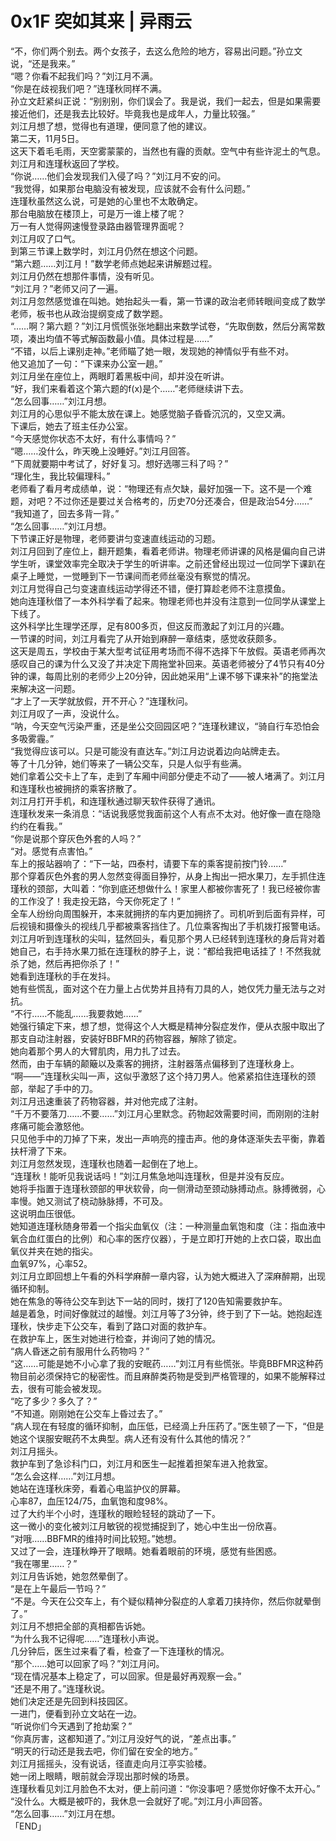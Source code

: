 # 0x1F 突如其来 | 异雨云

“不，你们两个别去。两个女孩子，去这么危险的地方，容易出问题。”孙立文说，“还是我来。”  
“嗯？你看不起我们吗？”刘江月不满。  
“你是在歧视我们吧？”连瑾秋同样不满。  
孙立文赶紧纠正说：“别别别，你们误会了。我是说，我们一起去，但是如果需要接近他们，还是我去比较好。毕竟我也是成年人，力量比较强。”  
刘江月想了想，觉得也有道理，便同意了他的建议。  
第二天，11月5日。  
这天下着毛毛雨，天空雾蒙蒙的，当然也有霾的贡献。空气中有些许泥土的气息。  
刘江月和连瑾秋返回了学校。  
“你说……他们会发现我们入侵了吗？”刘江月不安的问。  
“我觉得，如果那台电脑没有被发现，应该就不会有什么问题。”  
连瑾秋虽然这么说，可是她的心里也不太敢确定。  
那台电脑放在楼顶上，可是万一谁上楼了呢？  
万一有人觉得网速慢登录路由器管理界面呢？  
刘江月叹了口气。  
到第三节课上数学时，刘江月仍然在想这个问题。  
“第六题……刘江月！”数学老师点她起来讲解题过程。  
刘江月仍然在想那件事情，没有听见。  
“刘江月？”老师又问了一遍。  
刘江月忽然感觉谁在叫她。她抬起头一看，第一节课的政治老师转眼间变成了数学老师，板书也从政治提纲变成了数学题。  
“……啊？第六题？”刘江月慌慌张张地翻出来数学试卷，“先取倒数，然后分离常数项，凑出均值不等式解函数最小值。具体过程是……”  
“不错，以后上课别走神。”老师瞄了她一眼，发现她的神情似乎有些不对。  
他又追加了一句：“下课来办公室一趟。”  
刘江月坐在座位上，两眼盯着黑板中间，却并没在听讲。  
“好，我们来看着这个第六题的f(x)是个……”老师继续讲下去。  
“怎么回事……”刘江月想。  
刘江月的心思似乎不能太放在课上。她感觉脑子昏昏沉沉的，又空又满。  
下课后，她去了班主任办公室。  
“今天感觉你状态不太好，有什么事情吗？”  
“嗯……没什么，昨天晚上没睡好。”刘江月回答。  
“下周就要期中考试了，好好复习。想好选哪三科了吗？”  
“理化生，我比较偏理科。”  
老师看了看月考成绩单，说：“物理还有点欠缺，最好加强一下。这不是一个难题，对吧？不过你还是要过关合格考的，历史70分还凑合，但是政治54分……”  
“我知道了，回去多背一背。”  
“怎么回事……”刘江月想。  
下节课正好是物理，老师要讲匀变速直线运动的习题。  
刘江月回到了座位上，翻开题集，看着老师讲。物理老师讲课的风格是偏向自己讲学生听，课堂效率完全取决于学生的听讲率。之前还曾经出现过一位同学下课趴在桌子上睡觉，一觉睡到下一节课间而老师丝毫没有察觉的情况。  
刘江月觉得自己匀变速直线运动学得还不错，便打算趁老师不注意摸鱼。  
她向连瑾秋借了一本外科学看了起来。物理老师也并没有注意到一位同学从课堂上下线了。  
这外科学比生理学还厚，足有800多页，但这反而激起了刘江月的兴趣。  
一节课的时间，刘江月看完了从开始到麻醉一章结束，感觉收获颇多。  
这天是周五，学校由于某大型考试征用考场而不得不选择下午放假。英语老师再次感叹自己的课为什么又没了并决定下周拖堂补回来。英语老师被分了4节只有40分钟的课，每周比别的老师少上20分钟，因此她采用“上课不够下课来补”的拖堂法来解决这一问题。  
“才上了一天学就放假，开不开心？”连瑾秋问。  
刘江月叹了一声，没说什么。  
“呐，今天空气污染严重，还是坐公交回园区吧？”连瑾秋建议，“骑自行车恐怕会多吸雾霾。”  
“我觉得应该可以。只是可能没有直达车。”刘江月边说着边向站牌走去。  
等了十几分钟，她们等来了一辆公交车，只是人似乎有些满。  
她们拿着公交卡上了车，走到了车厢中间部分便走不动了——被人堵满了。刘江月和连瑾秋也被拥挤的乘客挤散了。  
刘江月打开手机，和连瑾秋通过聊天软件获得了通讯。  
连瑾秋发来一条消息：“话说我感觉我面前这个人有点不太对。他好像一直在隐隐约约在看我。”  
“你是说那个穿灰色外套的人吗？”  
“对。感觉有点害怕。”  
车上的报站器响了：“下一站，四泰村，请要下车的乘客提前按门铃……”  
 那个穿着灰色外套的男人忽然变得面目狰狞，从身上掏出一把水果刀，左手抓住连瑾秋的颈部，大叫着：“你到底还想做什么！家里人都被你害死了！我已经被你害的工作没了！我走投无路，今天你死定了！”  
全车人纷纷向周围躲开，本来就拥挤的车内更加拥挤了。司机听到后面有异样，可后视镜和摄像头的视线几乎都被乘客挡住了。几位乘客掏出了手机拨打报警电话。  
刘江月听到连瑾秋的尖叫，猛然回头，看见那个男人已经转到连瑾秋的身后背对着她自己，右手持水果刀抵在连瑾秋的脖子上，说：“都给我把电话挂了！不然我就杀了她，然后再把你杀了！”  
她看到连瑾秋的手在发抖。  
她有些慌乱，面对这个在力量上占优势并且持有刀具的人，她仅凭力量无法与之对抗。  
“不行……不能乱……我要救她……”  
她强行镇定下来，想了想，觉得这个人大概是精神分裂症发作，便从衣服中取出了那支自动注射器，安装好BBFMR的药物容器，解除了锁定。  
她向着那个男人的大臂肌肉，用力扎了过去。  
然而，由于车辆的颠簸以及乘客的拥挤，注射器落点偏移到了连瑾秋身上。  
“啊——”连瑾秋尖叫一声，这似乎激怒了这个持刀男人。他紧紧掐住连瑾秋的颈部，举起了手中的刀。  
刘江月迅速重装了药物容器，并对他完成了注射。  
“千万不要落刀……不要……”刘江月心里默念。药物起效需要时间，而刚刚的注射疼痛可能会激怒他。  
只见他手中的刀掉了下来，发出一声响亮的撞击声。他的身体逐渐失去平衡，靠着扶杆滑了下来。  
刘江月忽然发现，连瑾秋也随着一起倒在了地上。  
“连瑾秋！能听见我说话吗！”刘江月焦急地叫连瑾秋，但是并没有反应。  
她将手指置于连瑾秋颈部的甲状软骨，向一侧滑动至颈动脉搏动点。脉搏微弱，心率慢。她又测试了桡动脉脉搏，不可及。  
这说明血压很低。  
她知道连瑾秋随身带着一个指尖血氧仪（注：一种测量血氧饱和度（注：指血液中氧合血红蛋白的比例）和心率的医疗仪器），于是立即打开她的上衣口袋，取出血氧仪并夹在她的指尖。  
血氧97%，心率52。  
刘江月立即回想上午看的外科学麻醉一章内容，认为她大概进入了深麻醉期，出现循环抑制。  
她在焦急的等待公交车到达下一站的同时，拨打了120告知需要救护车。  
越是着急，时间好像就过的越慢。刘江月等了3分钟，终于到了下一站。她抱起连瑾秋，快步走下公交车，看到了路口对面的救护车。  
在救护车上，医生对她进行检查，并询问了她的情况。  
“病人昏迷之前有服用什么药物吗？”  
“这……可能是她不小心拿了我的安眠药……”刘江月有些慌张。毕竟BBFMR这种药物目前必须保持它的秘密性。而且麻醉类药物是受到严格管理的，如果不能解释过去，很有可能会被发现。  
“吃了多少？多久了？”  
“不知道。刚刚她在公交车上昏过去了。”  
“病人现在有轻度的循环抑制，血压低，已经滴上升压药了。”医生顿了一下，“但是她这个误服安眠药不太典型。病人还有没有什么其他的情况？”  
刘江月摇头。  
救护车到了急诊科门口，刘江月和医生一起推着担架车进入抢救室。  
“怎么会这样……”刘江月想。  
她站在连瑾秋床旁，看着心电监护仪的屏幕。  
心率87，血压124/75，血氧饱和度98%。  
过了大约半个小时，连瑾秋的眼睑轻轻的跳动了一下。  
这一微小的变化被刘江月敏锐的视觉捕捉到了，她心中生出一份欣喜。  
“对哦……BBFMR的维持时间比较短。”她想。  
又过了一会，连瑾秋睁开了眼睛。她看着眼前的环境，感觉有些困惑。  
“我在哪里……？”  
刘江月告诉她，她忽然晕倒了。  
“是在上午最后一节吗？”  
“不是。今天在公交车上，有个疑似精神分裂症的人拿着刀挟持你，然后你就晕倒了。”  
刘江月不想把全部的真相都告诉她。  
“为什么我不记得呢……”连瑾秋小声说。  
几分钟后，医生过来看了看，检查了一下连瑾秋的情况。  
“那个……她可以回家了吗？”刘江月问。  
“现在情况基本上稳定了，可以回家。但是最好再观察一会。”  
“还是不用了。”连瑾秋说。  
她们决定还是先回到科技园区。  
一进门，便看到孙立文站在一边。  
“听说你们今天遇到了抢劫案？”  
“你真厉害，这都知道了。”刘江月没好气的说，“差点出事。”  
“明天的行动还是我去吧，你们留在安全的地方。”  
刘江月摇摇头，没有说话，径直走向月江亭实验楼。  
她一闭上眼睛，眼前就会浮现出那时候的场景。  
连瑾秋看见刘江月脸色不太对，便上前问道：“你没事吧？感觉你好像不太开心。”  
“没什么。大概是被吓的，我休息一会就好了呢。”刘江月小声回答。  
“怎么回事……”刘江月在想。  
「END」  
